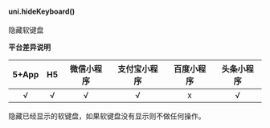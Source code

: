 #### uni.hideKeyboard()
隐藏软键盘

**平台差异说明**

|5+App|H5|微信小程序|支付宝小程序|百度小程序|头条小程序|
|:-:|:-:|:-:|:-:|:-:|:-:|
|√|√|√|√|x|√|

隐藏已经显示的软键盘，如果软键盘没有显示则不做任何操作。
